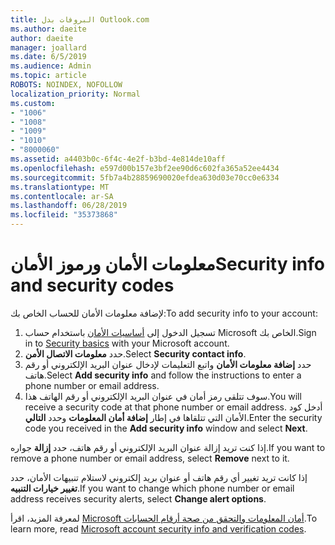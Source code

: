```yaml
---
title: البروفات بدل Outlook.com
ms.author: daeite
author: daeite
manager: joallard
ms.date: 6/5/2019
ms.audience: Admin
ms.topic: article
ROBOTS: NOINDEX, NOFOLLOW
localization_priority: Normal
ms.custom:
- "1006"
- "1008"
- "1009"
- "1010"
- "8000060"
ms.assetid: a4403b0c-6f4c-4e2f-b3bd-4e814de10aff
ms.openlocfilehash: e597d00b157e3bf2ee90d6c602fa365a52ee4434
ms.sourcegitcommit: 5fb7a4b28859690020efdea630d03e70cc0e6334
ms.translationtype: MT
ms.contentlocale: ar-SA
ms.lasthandoff: 06/28/2019
ms.locfileid: "35373868"
---
```

# <a name="security-info-and-security-codes"></a><span data-ttu-id="54b09-102">معلومات الأمان ورموز الأمان</span><span class="sxs-lookup"><span data-stu-id="54b09-102">Security info and security codes</span></span>

<span data-ttu-id="54b09-103">لإضافة معلومات الأمان للحساب الخاص بك:</span><span class="sxs-lookup"><span data-stu-id="54b09-103">To add security info to your account:</span></span>

1. <span data-ttu-id="54b09-104">تسجيل الدخول إلى [أساسيات الأمان](https://account.microsoft.com/security) باستخدام حساب Microsoft الخاص بك.</span><span class="sxs-lookup"><span data-stu-id="54b09-104">Sign in to [Security basics](https://account.microsoft.com/security) with your Microsoft account.</span></span>
1. <span data-ttu-id="54b09-105">حدد **معلومات الاتصال الأمن**.</span><span class="sxs-lookup"><span data-stu-id="54b09-105">Select **Security contact info**.</span></span>
1. <span data-ttu-id="54b09-106">حدد **إضافة معلومات الأمان** واتبع التعليمات لإدخال عنوان البريد الإلكتروني أو رقم هاتف.</span><span class="sxs-lookup"><span data-stu-id="54b09-106">Select **Add security info** and follow the instructions to enter a phone number or email address.</span></span>
1. <span data-ttu-id="54b09-107">سوف تتلقى رمز أمان في عنوان البريد الإلكتروني أو رقم الهاتف هذا.</span><span class="sxs-lookup"><span data-stu-id="54b09-107">You will receive a security code at that phone number or email address.</span></span> <span data-ttu-id="54b09-108">أدخل كود الأمان التي تتلقاها في إطار **إضافة أمان المعلومات** وحدد **التالي**.</span><span class="sxs-lookup"><span data-stu-id="54b09-108">Enter the security code you received in the **Add security info** window and select **Next**.</span></span>

<span data-ttu-id="54b09-109">إذا كنت تريد إزالة عنوان البريد الإلكتروني أو رقم هاتف، حدد **إزالة** جواره.</span><span class="sxs-lookup"><span data-stu-id="54b09-109">If you want to remove a phone number or email address, select **Remove** next to it.</span></span>

<span data-ttu-id="54b09-110">إذا كانت تريد تغيير أي رقم هاتف أو عنوان بريد إلكتروني لاستلام تنبيهات الأمان، حدد **تغيير خيارات التنبيه**.</span><span class="sxs-lookup"><span data-stu-id="54b09-110">If you want to change which phone number or email address receives security alerts, select **Change alert options**.</span></span>

<span data-ttu-id="54b09-111">لمعرفة المزيد، اقرأ [Microsoft أمان المعلومات والتحقق من صحة أرقام الحسابات](https://support.microsoft.com/help/12428/).</span><span class="sxs-lookup"><span data-stu-id="54b09-111">To learn more, read [Microsoft account security info and verification codes](https://support.microsoft.com/help/12428/).</span></span>